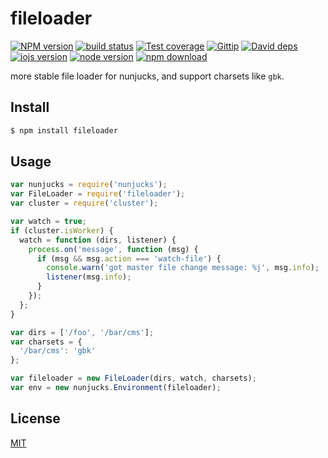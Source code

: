 fileloader
=======

[![NPM version][npm-image]][npm-url]
[![build status][travis-image]][travis-url]
[![Test coverage][coveralls-image]][coveralls-url]
[![Gittip][gittip-image]][gittip-url]
[![David deps][david-image]][david-url]
[![iojs version][iojs-image]][iojs-url]
[![node version][node-image]][node-url]
[![npm download][download-image]][download-url]

[npm-image]: https://img.shields.io/npm/v/fileloader.svg?style=flat-square
[npm-url]: https://npmjs.org/package/fileloader
[travis-image]: https://img.shields.io/travis/node-modules/fileloader.svg?style=flat-square
[travis-url]: https://travis-ci.org/node-modules/fileloader
[coveralls-image]: https://img.shields.io/coveralls/node-modules/fileloader.svg?style=flat-square
[coveralls-url]: https://coveralls.io/r/node-modules/fileloader?branch=master
[gittip-image]: https://img.shields.io/gittip/fengmk2.svg?style=flat-square
[gittip-url]: https://www.gittip.com/fengmk2/
[david-image]: https://img.shields.io/david/node-modules/fileloader.svg?style=flat-square
[david-url]: https://david-dm.org/node-modules/fileloader
[iojs-image]: https://img.shields.io/badge/io.js-%3E=_1.0-yellow.svg?style=flat-square
[iojs-url]: http://iojs.org/
[node-image]: https://img.shields.io/badge/node.js-%3E=_0.10-green.svg?style=flat-square
[node-url]: http://nodejs.org/download/
[download-image]: https://img.shields.io/npm/dm/fileloader.svg?style=flat-square
[download-url]: https://npmjs.org/package/fileloader

more stable file loader for nunjucks, and support charsets like `gbk`.

## Install

```bash
$ npm install fileloader
```

## Usage

```js
var nunjucks = require('nunjucks');
var FileLoader = require('fileloader');
var cluster = require('cluster');

var watch = true;
if (cluster.isWorker) {
  watch = function (dirs, listener) {
    process.on('message', function (msg) {
      if (msg && msg.action === 'watch-file') {
        console.warn('got master file change message: %j', msg.info);
        listener(msg.info);
      }
    });
  };
}

var dirs = ['/foo', '/bar/cms'];
var charsets = {
  '/bar/cms': 'gbk'
};

var fileloader = new FileLoader(dirs, watch, charsets);
var env = new nunjucks.Environment(fileloader);
```

## License

[MIT](LICENSE.txt)
